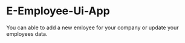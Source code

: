 # E-Employee-Ui-App
You can able to add a new emloyee for your company or update your employees data.
